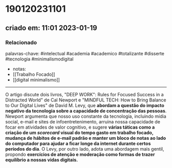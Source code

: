 # 190120231101
## criado em: 11:01 2023-01-19

### Relacionado
palavras-chave: #intelectual #academia #academico #totalizante #disserte #tecnologia #minimalismodigital 
- notas: 
- [[Trabalho Focado]]
- [[digital minimalismo]]
---
O artigo discute dois livros, "DEEP WORK": Rules for Focused Success in a Distracted World" de Cal Newport e "MINDFUL TECH: How to Bring Balance to Our Digital Lives" de David M. Levy, que **abordam a questão do impacto negativo da tecnologia sobre a capacidade de concentração das pessoas**. Newport argumenta que nosso uso constante da tecnologia, incluindo mídia social, e-mail e sites de infoentretenimento, arruina nossa capacidade de focar em atividades de valor cognitivo, e sugere **várias táticas como a criação de um *scorecard* visual do tempo gasto em trabalho focado, mudança de hábitos de e-mail padrão e manter um bloco de notas ao lado do computador para ajudar a ficar longe da internet durante certos períodos do dia**. O Levy, por outro lado, adota uma abordagem mais gentil, propondo **exercícios de atenção e moderação como formas de trazer equilíbrio a nossas vidas digitais.**


